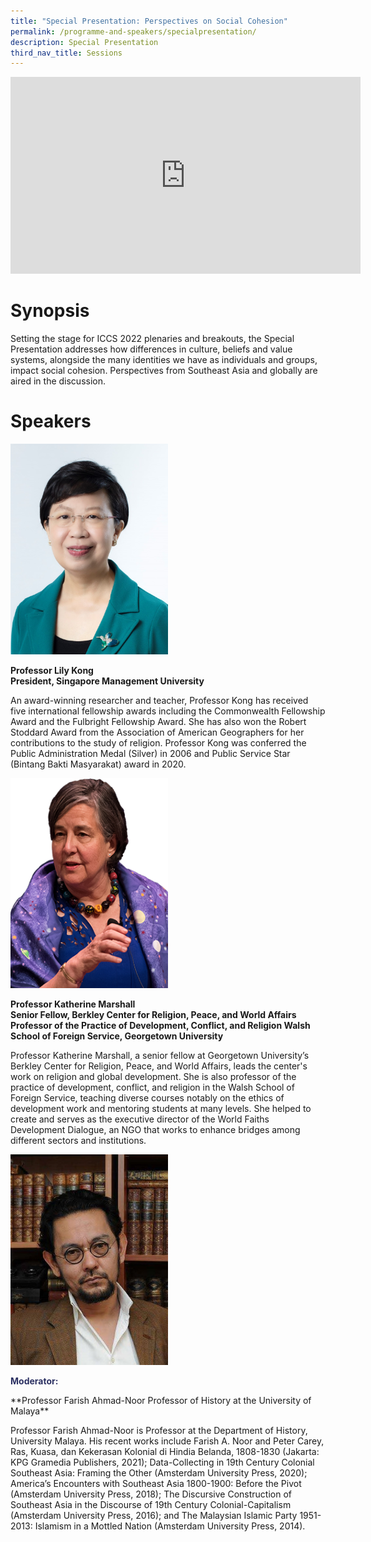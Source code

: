 ```yaml
---
title: "Special Presentation: Perspectives on Social Cohesion"
permalink: /programme-and-speakers/specialpresentation/
description: Special Presentation
third_nav_title: Sessions
---
```

<div class="bp-youtube">

<iframe width="560" height="315" src="https://www.youtube.com/embed/Gg-LjzMPorQ" title="YouTube video player" frameborder="0" allow="accelerometer; autoplay; clipboard-write; encrypted-media; gyroscope; picture-in-picture" allowfullscreen></iframe>

</div>

# Synopsis
Setting the stage for ICCS 2022 plenaries and breakouts, the Special Presentation addresses how differences in culture, beliefs and value systems, alongside the many identities we have as individuals and groups, impact social cohesion. Perspectives from Southeast Asia and globally are aired in the discussion.
# Speakers
<img src="/images/LilyKong.jpg"
     style="width:50%" />
   
**Professor Lily Kong  
President, Singapore Management University**

An award-winning researcher and teacher, Professor Kong has received five international fellowship awards including the Commonwealth Fellowship Award and the Fulbright Fellowship Award. She has also won the Robert Stoddard Award from the Association of American Geographers for her contributions to the study of religion. Professor Kong was conferred the Public Administration Medal (Silver) in 2006 and Public Service Star (Bintang Bakti Masyarakat) award in 2020.

<img src="/images/Katherine%20Marshall.png"
     style="width:50%" />

**Professor Katherine Marshall  
Senior Fellow, Berkley Center for Religion, Peace, and World Affairs
Professor of the Practice of Development, Conflict, and Religion
Walsh School of Foreign Service, Georgetown University**

Professor Katherine Marshall, a senior fellow at Georgetown University’s Berkley Center for Religion, Peace, and World Affairs, leads the center's work on religion and global development. She is also professor of the practice of development, conflict, and religion in the Walsh School of Foreign Service, teaching diverse courses notably on the ethics of development work and mentoring students at many levels. She helped to create and serves as the executive director of the World Faiths Development Dialogue, an NGO that works to enhance bridges among different sectors and institutions.

<img src="/images/Farish%20Ahmad-Noor.jpg"
     style="width:50%" />

<p style="color:#2B3062"><b>Moderator:</b></p>**Professor Farish Ahmad-Noor  
Professor of History at the University of Malaya**

Professor Farish Ahmad-Noor is Professor at the Department of History, University Malaya. His recent works include Farish A. Noor and Peter Carey, Ras, Kuasa, dan Kekerasan Kolonial di Hindia Belanda, 1808-1830 (Jakarta: KPG Gramedia Publishers, 2021); Data-Collecting in 19th Century Colonial Southeast Asia: Framing the Other (Amsterdam University Press, 2020); America’s Encounters with Southeast Asia 1800-1900: Before the Pivot (Amsterdam University Press, 2018); The Discursive Construction of Southeast Asia in the Discourse of 19th Century Colonial-Capitalism (Amsterdam University Press, 2016); and The Malaysian Islamic Party 1951-2013: Islamism in a Mottled Nation (Amsterdam University Press, 2014).